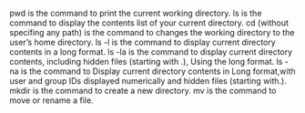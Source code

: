 pwd is the command to print the current working directory.
ls is the command to display the contents list of your current directory.
cd (without specifing any path) is the command to changes the working directory to the user’s home directory.
ls -l is the command to display current directory contents in a long format.
ls -la is the command to display current directory contents, including hidden files (starting with .), Using the long format.
ls -na is the command to Display current directory contents in Long format,with user and group IDs displayed numerically and hidden files (starting with.).
mkdir is the command to create a new directory.
mv is the command to move or rename a file.
